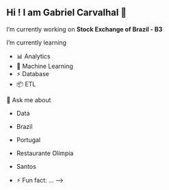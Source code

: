 ## Hi ! I am Gabriel Carvalhal 👋

I’m currently working on **Stock Exchange of Brazil - B3**

I’m currently learning
  - 📊 Analytics
  - 🤖 Machine Learning
  - ⚡ Database
  - 📦 ETL

💬 Ask me about 
  - Data
  - Brazil
  - Portugal
  - Restaurante Olímpia
  - Santos

- ⚡ Fun fact: ...
-->
